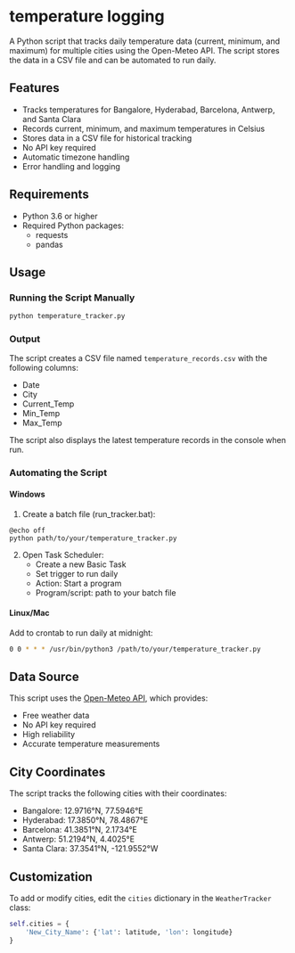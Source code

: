 # temperature logging 

A Python script that tracks daily temperature data (current, minimum, and maximum) for multiple cities using the Open-Meteo API. The script stores the data in a CSV file and can be automated to run daily.

## Features

- Tracks temperatures for Bangalore, Hyderabad, Barcelona, Antwerp, and Santa Clara
- Records current, minimum, and maximum temperatures in Celsius
- Stores data in a CSV file for historical tracking
- No API key required
- Automatic timezone handling
- Error handling and logging

## Requirements

- Python 3.6 or higher
- Required Python packages:
  - requests
  - pandas

## Usage

### Running the Script Manually

```bash
python temperature_tracker.py
```

### Output

The script creates a CSV file named `temperature_records.csv` with the following columns:
- Date
- City
- Current_Temp
- Min_Temp
- Max_Temp

The script also displays the latest temperature records in the console when run.

### Automating the Script

#### Windows

1. Create a batch file (run_tracker.bat):
```batch
@echo off
python path/to/your/temperature_tracker.py
```

2. Open Task Scheduler:
   - Create a new Basic Task
   - Set trigger to run daily
   - Action: Start a program
   - Program/script: path to your batch file

#### Linux/Mac

Add to crontab to run daily at midnight:
```bash
0 0 * * * /usr/bin/python3 /path/to/your/temperature_tracker.py
```

## Data Source

This script uses the [Open-Meteo API](https://open-meteo.com/), which provides:
- Free weather data
- No API key required
- High reliability
- Accurate temperature measurements

## City Coordinates

The script tracks the following cities with their coordinates:
- Bangalore: 12.9716°N, 77.5946°E
- Hyderabad: 17.3850°N, 78.4867°E
- Barcelona: 41.3851°N, 2.1734°E
- Antwerp: 51.2194°N, 4.4025°E
- Santa Clara: 37.3541°N, -121.9552°W

## Customization

To add or modify cities, edit the `cities` dictionary in the `WeatherTracker` class:

```python
self.cities = {
    'New_City_Name': {'lat': latitude, 'lon': longitude}
}
```
